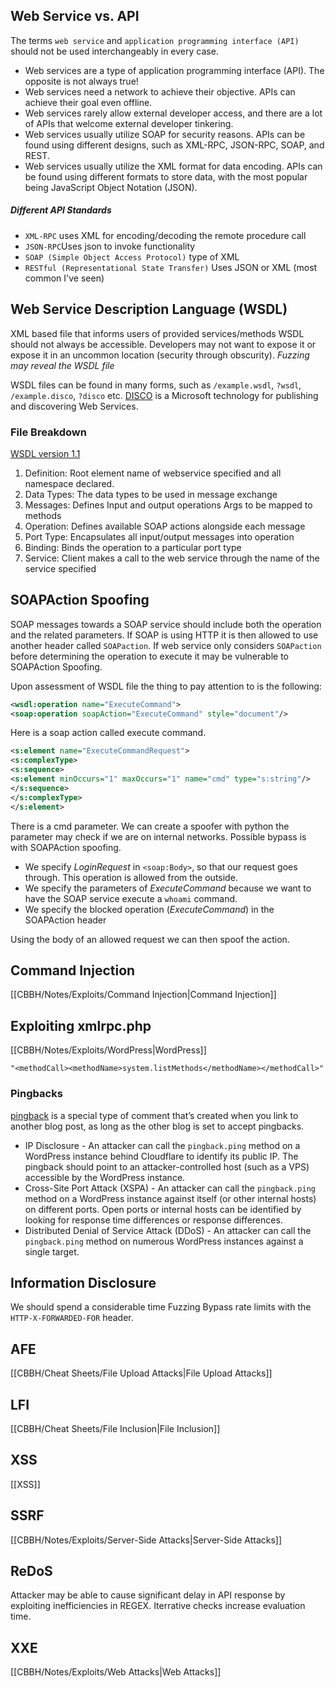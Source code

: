## Web Service vs. API

The terms `web service` and `application programming interface (API)` should not be used interchangeably in every case.

- Web services are a type of application programming interface (API). The opposite is not always true!
- Web services need a network to achieve their objective. APIs can achieve their goal even offline.
- Web services rarely allow external developer access, and there are a lot of APIs that welcome external developer tinkering.
- Web services usually utilize SOAP for security reasons. APIs can be found using different designs, such as XML-RPC, JSON-RPC, SOAP, and REST.
- Web services usually utilize the XML format for data encoding. APIs can be found using different formats to store data, with the most popular being JavaScript Object Notation (JSON).

##### Different API Standards
- `XML-RPC` uses XML for encoding/decoding the remote procedure call
- `JSON-RPC`Uses json to invoke functionality
- `SOAP (Simple Object Access Protocol)` type of XML 
- `RESTful (Representational State Transfer)` Uses JSON or XML (most common I've seen)

## Web  Service Description Language (WSDL)
XML based file that informs users of provided services/methods 
WSDL should not always be accessible. Developers may not want to expose it or expose it in an uncommon location (security through obscurity).
*Fuzzing may reveal the WSDL file*

WSDL files can be found in many forms, such as `/example.wsdl`, `?wsdl`, `/example.disco`, `?disco` etc. [DISCO](https://docs.microsoft.com/en-us/archive/msdn-magazine/2002/february/xml-files-publishing-and-discovering-web-services-with-disco-and-uddi) is a Microsoft technology for publishing and discovering Web Services.

### File Breakdown
[WSDL version 1.1](https://www.w3.org/TR/2001/NOTE-wsdl-20010315)
1. Definition: Root element name of webservice specified and all namespace declared.
2. Data Types: The data types to be used in message exchange
3. Messages: Defines Input and output operations Args to be mapped to methods
4. Operation: Defines available SOAP actions alongside each message
5. Port Type: Encapsulates all input/output messages into operation
6. Binding: Binds the operation to a particular port type
7. Service: Client makes a call to the web service through the name of the service specified

## SOAPAction Spoofing
SOAP messages towards a SOAP service should include both the operation and the related parameters.
If SOAP is using HTTP it is then allowed to use another header called `SOAPaction`. If web service only considers `SOAPaction` before determining the operation to execute it may be vulnerable to SOAPAction Spoofing.

Upon assessment of WSDL file the thing to pay attention to is the following:
```xml
<wsdl:operation name="ExecuteCommand">
<soap:operation soapAction="ExecuteCommand" style="document"/>
```
Here is a soap action called execute command.
```xml
<s:element name="ExecuteCommandRequest">
<s:complexType>
<s:sequence>
<s:element minOccurs="1" maxOccurs="1" name="cmd" type="s:string"/>
</s:sequence>
</s:complexType>
</s:element>
```
There is a cmd parameter. We can create a spoofer with python the parameter may check if we are on internal networks. Possible bypass is with SOAPAction spoofing.

- We specify _LoginRequest_ in `<soap:Body>`, so that our request goes through. This operation is allowed from the outside.
- We specify the parameters of _ExecuteCommand_ because we want to have the SOAP service execute a `whoami` command.
- We specify the blocked operation (_ExecuteCommand_) in the SOAPAction header

Using the body of an allowed request we can then spoof the action.

## Command Injection
[[CBBH/Notes/Exploits/Command Injection|Command Injection]]

## Exploiting xmlrpc.php
[[CBBH/Notes/Exploits/WordPress|WordPress]] 
```shell-session
"<methodCall><methodName>system.listMethods</methodName></methodCall>"
```

### Pingbacks
[pingback](https://wordpress.com/support/comments/pingbacks/) is a special type of comment that’s created when you link to another blog post, as long as the other blog is set to accept pingbacks.
- IP Disclosure - An attacker can call the `pingback.ping` method on a WordPress instance behind Cloudflare to identify its public IP. The pingback should point to an attacker-controlled host (such as a VPS) accessible by the WordPress instance.
- Cross-Site Port Attack (XSPA) - An attacker can call the `pingback.ping` method on a WordPress instance against itself (or other internal hosts) on different ports. Open ports or internal hosts can be identified by looking for response time differences or response differences.
- Distributed Denial of Service Attack (DDoS) - An attacker can call the `pingback.ping` method on numerous WordPress instances against a single target.

## Information Disclosure
We should spend a considerable time Fuzzing 
Bypass rate limits with the `HTTP-X-FORWARDED-FOR` header.

## AFE
[[CBBH/Cheat Sheets/File Upload Attacks|File Upload Attacks]]

## LFI
[[CBBH/Cheat Sheets/File Inclusion|File Inclusion]]

## XSS
[[XSS]]

## SSRF
[[CBBH/Notes/Exploits/Server-Side Attacks|Server-Side Attacks]]

## ReDoS
Attacker may be able to cause significant delay in API response by exploiting inefficiencies in REGEX.
Iterrative checks increase evaluation time.

## XXE
[[CBBH/Notes/Exploits/Web Attacks|Web Attacks]]
